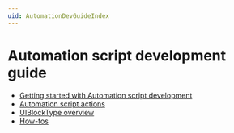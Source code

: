 ```yaml
---
uid: AutomationDevGuideIndex
---
```


# Automation script development guide

- [Getting started with Automation script development](xref:GettingStartedWithAutomationScriptDevelopment)
- [Automation script actions](xref:AutomationActions)
- [UIBlockType overview](xref:UIBlockTypesOverview)
- [How-tos](xref:How_to_make_your_automation_scripts_debug_ready)
